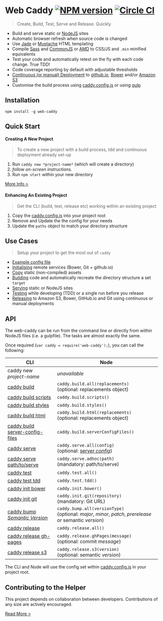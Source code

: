 Web Caddy [![NPM version](http://img.shields.io/npm/v/web-caddy.svg)](https://www.npmjs.org/package/web-caddy) [![Circle CI](https://circleci.com/gh/peter-mouland/web-caddy/tree/master.svg?style=svg)](https://circleci.com/gh/peter-mouland/web-caddy/tree/master)
========================
> Create, Build, Test, Serve and Release. Quickly

 * Build and serve static or [NodeJS](http://en.wikipedia.org/wiki/Node.js) sites
 * Automatic browser refresh when source code is changed
 * Use [Jade](http://jade-lang.com) or [Mustache](https://mustache.github.io) HTML templating
 * Compile [Sass](http://en.wikipedia.org/wiki/Sass_(stylesheet_language)) and [CommonJS](http://en.wikipedia.org/wiki/CommonJS) or [AMD](http://en.wikipedia.org/wiki/Asynchronous_module_definition) to CSS/JS and `.min` minified equivalents 
 * Test your code and automatically retest on the fly with each code change. True TDD!
 * Code coverage reporting by default with adjustable thresholds
 * [Continuous (or manual) Deployment](docs/RELEASE.md) to [github.io](https://pages.github.com), [Bower](http://bower.io) and/or [Amazon S3](http://en.wikipedia.org/wiki/Amazon_S3)
 * Customise the build process using [caddy.config.js](boilerplate/caddy.config.js) or using [gulp](examples/gulpfile.js)

## Installation

`npm install -g web-caddy`

## Quick Start

#### Creating A New Project

> To create a new project with a build process, tdd and continuous deployment already set-up

1. Run `caddy new *project-name*` (which will create a directory)
2. *follow on-screen instructions.*
3. Run `npm start` within your new directory

[More Info >](INITIALISING.md)

#### Enhancing An Existing Project

> Get the CLI (build, test, release etc) working within an existing project

1. Copy the [caddy.config.js](boilerplate/caddy.config.js) into your project root
2. Remove and Update the the config for your needs
3. Update the `paths` object to match your directory structure

## Use Cases

> Setup your project to get the most out of `caddy`
 * [Example config file](examples/caddy.config.js)
 * [Initialising](docs/INITIALISING.md) remote services (Bower, Git + github.io)
 * [Copy](docs/COPY.md) static (non-compiled) assets
 * [Building](docs/BUILD.md) code and automatically recreate the directory structure a set `target`
 * [Serving](docs/SERVE.md) static or NodeJS sites
 * [Testing](docs/TEST.md) while developing (TDD) or a single run before you release
 * [Releasing](docs/RELEASE.md) to Amazon S3, Bower, GitHub.io and Git using continuous or manual deployments 

## API

The web-caddy can be run from the command line or directly from within NodeJS files (i.e. a gulpfile).  The tasks are almost exactly the same.

Once required (`var caddy = require('web-caddy');`), you can call the following:

CLI | Node
--- | ----
caddy new *project-name* | *unavailable*
[caddy build](docs/BUILD.md) | `caddy.build.all(replacements)`<br> (optional: replacements object)
[caddy build scripts](docs/BUILD.md#scripts) | `caddy.build.scripts()`
[caddy build styles](docs/BUILD.md#styles) | `caddy.build.styles()`
[caddy build html](docs/BUILD.md#html) | `caddy.build.html(replacements)` <br>(optional: replacements object)
[caddy build server-config-files](docs/BUILD.md#server-config-files) | `caddy.build.serverConfigFiles()`
[caddy serve](docs/SERVE.md) | `caddy.serve.all(config)` <br>(optional: [server *config*](API.md#serve))
[caddy serve path/to/serve](docs/SERVE.md#adhoc-pages) | `caddy.serve.adhoc(path)` <br>(mandatory: path/to/serve)
[caddy test](docs/TEST.md#testing) | `caddy.test.all()`
[caddy test tdd](docs/TEST.md#tdd) | `caddy.test.tdd()`
[caddy init bower](docs/INITIALISING.md#bower) | `caddy.init.bower()`
[caddy init git](docs/INITIALISING.md#remote-git-repository) | `caddy.init.git(repository)` <br>(mandatory: Git URL)
[caddy bump *Semantic Version*](docs/RELEASE.md#bump-the-version) | `caddy.bump.all(versionType)` <br>(optional: *major*, *minor*, *patch*, *prerelease* or semantic *version*)
[caddy release](docs/RELEASE.md#manual-deployment) | `caddy.release.all()`
[caddy release gh-pages](docs/RELEASE.md#deploying-to-github.io) | `caddy.release.ghPages(message)` <br>(optional: commit *message*)
[caddy release s3](docs/RELEASE.md#deploying-to-amazon-s3) | `caddy.release.s3(version)` <br>(optional: semantic *version*)

The CLI and Node will use the config set within [caddy.config.js](boilerplate/caddy.config.js) in your project root.

## Contributing to the Helper

This project depends on collaboration between developers. Contributions of any size are actively encouraged.

[Read More >](CONTRIBUTING.md)
